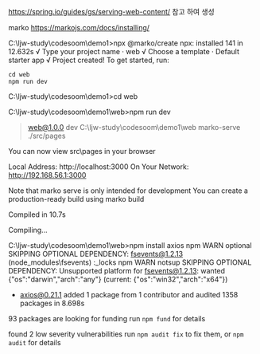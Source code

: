 https://spring.io/guides/gs/serving-web-content/
참고 하여 생성

marko
https://markojs.com/docs/installing/


C:\ljw-study\codesoom\demo1>npx @marko/create
npx: installed 141 in 12.632s
√ Type your project name · web
√ Choose a template · Default starter app
√ Project created! To get started, run:

    cd web
    npm run dev


C:\ljw-study\codesoom\demo1>cd web

C:\ljw-study\codesoom\demo1\web>npm run dev

> web@1.0.0 dev C:\ljw-study\codesoom\demo1\web
> marko-serve ./src/pages

You can now view src\pages in your browser

Local Address:   http://localhost:3000
On Your Network: http://192.168.56.1:3000

Note that marko serve is only intended for development
You can create a production-ready build using marko build


Compiled in 10.7s

Compiling...


C:\ljw-study\codesoom\demo1\web>npm install axios
npm WARN optional SKIPPING OPTIONAL DEPENDENCY: fsevents@1.2.13 (node_modules\fsevents)
:_locks
npm WARN notsup SKIPPING OPTIONAL DEPENDENCY: Unsupported platform for fsevents@1.2.13:
wanted {"os":"darwin","arch":"any"} (current: {"os":"win32","arch":"x64"})

+ axios@0.21.1
  added 1 package from 1 contributor and audited 1358 packages in 8.698s

93 packages are looking for funding
run `npm fund` for details

found 2 low severity vulnerabilities
run `npm audit fix` to fix them, or `npm audit` for details

